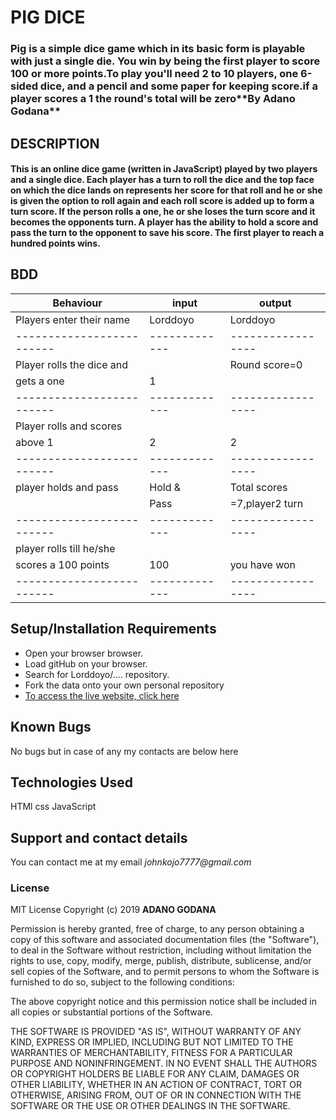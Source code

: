 # PIG DICE

### Pig is a simple dice game which in its basic form is playable with just a single die. You win by being the first player to score 100 or more points.To play you'll need 2 to 10 players, one 6-sided dice, and a pencil and some paper for keeping score.if a player scores a 1 the round's total will be zero**__By Adano Godana__**

## DESCRIPTION
#### This is an online dice game (written in JavaScript) played by two players and a single dice. Each player has a turn to roll the dice and the top face on which the dice lands on represents her score for that roll and he or she is given the option to roll again and each roll score is added up to form a turn score. If the person rolls a one, he or she loses the turn score and it becomes the opponents turn. A player has the ability to hold a score and pass the turn to the opponent to save his score. The first player to reach a hundred points wins.

## BDD
|    Behaviour            |    input    |    output       |
|-------------------------|-------------|-----------------|
|Players enter their name | Lorddoyo    | Lorddoyo        |
|-------------------------|-------------|-----------------|
|Player rolls the dice and|             | Round score=0   |
|   gets a one            |      1      |                 |
|-------------------------|-------------|-----------------|
|Player rolls and scores  |             |                 |
|above 1                  |      2      |   2             |
|-------------------------|-------------|-----------------|
|player holds and pass    |  Hold &     | Total scores    |
|                         |     Pass    |  =7,player2 turn|
|-------------------------|-------------|-----------------|
|player rolls till he/she |             |                 |
|  scores a 100 points    |     100     |  you have won   |
|-------------------------|-------------|-----------------|

## Setup/Installation Requirements
* Open your browser browser.
* Load gitHub on your browser.
* Search for Lorddoyo/.... repository.
* Fork the data onto your own personal repository
* [To access the live website, click here](https://lorddoyo.github.io/pigdice/)

## Known Bugs
No bugs but in case of any my contacts are below here
## Technologies Used
HTMl
css
JavaScript
## Support and contact details
You can contact me at my email _johnkojo7777@gmail.com_
### License
MIT License  Copyright (c) 2019 **ADANO GODANA**

Permission is hereby granted, free of charge, to any person obtaining a copy
of this software and associated documentation files (the "Software"), to deal
in the Software without restriction, including without limitation the rights
to use, copy, modify, merge, publish, distribute, sublicense, and/or sell
copies of the Software, and to permit persons to whom the Software is
furnished to do so, subject to the following conditions:

The above copyright notice and this permission notice shall be included in all
copies or substantial portions of the Software.

THE SOFTWARE IS PROVIDED "AS IS", WITHOUT WARRANTY OF ANY KIND, EXPRESS OR
IMPLIED, INCLUDING BUT NOT LIMITED TO THE WARRANTIES OF MERCHANTABILITY,
FITNESS FOR A PARTICULAR PURPOSE AND NONINFRINGEMENT. IN NO EVENT SHALL THE
AUTHORS OR COPYRIGHT HOLDERS BE LIABLE FOR ANY CLAIM, DAMAGES OR OTHER
LIABILITY, WHETHER IN AN ACTION OF CONTRACT, TORT OR OTHERWISE, ARISING FROM,
OUT OF OR IN CONNECTION WITH THE SOFTWARE OR THE USE OR OTHER DEALINGS IN THE
SOFTWARE.
